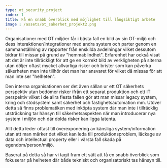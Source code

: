 ```yaml
---
type: ot_security_project
index: 1
title: Få en snabb överblick med möjlighet till långsiktigt arbete
image : /assets/ot_sakerhet_projekt2.png
---
```


Organisationer med OT miljöer får i bästa fall en bild av sin OT-miljö och dess interaktioner/integrationer med andra system och parter genom en sammanställning av rapporter från enskilda avdelningar vilket dessutom bidrar till missar på grund av "hemmablindhet". Erfarenhet har också visat att det är inte tillräckligt för att ge en korrekt bild av verkligheten på siterna utan döljer oftast mycket allvarliga risker och brister som kan påverka säkerheten men inte tillhör det man har ansvaret för vilket då missas för att man inte ser "helheten". 

Den interna organisationen ser det även sällan ur ett OT säkerhets perspektiv utan bedömer risker ifrån ett separat produktion och ett IT perspektiv vilket i de allra flesta fallen gör att man missar legacy system, kring och stödsystem samt säkerhet och fastighetsautomation mm. Utöver detta så finns problematiken med inköpta system där man inte i tillräcklig utsträckning tar hänsyn till säkerhetsaspekten när man introducerar nya system i miljön och där dolda risker kan ligga latenta. 

Allt detta leder oftast till överexponering av känsliga system/information utan att man märker det vilket kan leda till produktionsproblem, läckage av data och intellectual property eller i värsta fall skada på egendom/person/miljö. 

Baserat på detta så har vi tagit fram ett sätt att få en snabb överblick som fokuserar på helheten där både tekniskt och organisatoriskt tas hänsyn till.